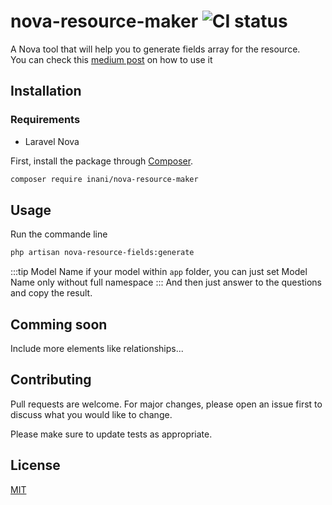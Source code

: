 # nova-resource-maker ![CI status](https://img.shields.io/badge/build-passing-brightgreen.svg)

A Nova tool that will help you to generate fields array for the resource.
<br>You can check this [medium post](https://medium.com/@InaniT0/generate-your-resource-fields-with-no-pain-108d7369489e) on how to use it

## Installation

### Requirements
* Laravel Nova

First, install the package through [Composer](https://getcomposer.org/).
```bash
composer require inani/nova-resource-maker
```
## Usage
Run the commande line

```bash
php artisan nova-resource-fields:generate
```
:::tip Model Name
if your model within `app` folder, you can just set Model Name only without full namespace
:::
And then just answer to the questions and copy the result.
## Comming soon
Include more elements like relationships...

## Contributing
Pull requests are welcome. For major changes, please open an issue first to discuss what you would like to change.

Please make sure to update tests as appropriate.

## License
[MIT](https://choosealicense.com/licenses/mit/)
